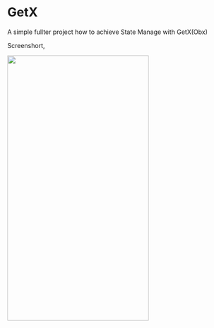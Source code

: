 # GetX

A simple fullter project how to achieve State Manage with GetX(Obx)

Screenshort,

<img src="https://user-images.githubusercontent.com/26364962/112326635-7e9c6200-8cd6-11eb-9bd2-aa8ef5637a6b.png" height="600" width="320">

